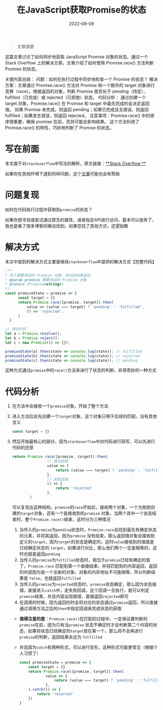 ﻿---
layout: doc
title: 在JavaScript获取Promise的状态
date: 2022-08-09
tags:
  - 编程
  - 学习
head:
  - - meta
    - name: keywords
      content: js javascript
editLink: false
lastUpdated: true

---


> 文章摘要

<!-- DESC SEP -->

这篇文章讨论了如何同步地获取 JavaScript Promise 对象的状态。通过一个 Stack Overflow 上的解决方案，文章介绍了如何使用
Promise.race() 方法判断 Promise 的状态。

关键内容总结：
问题：如何在执行过程中同步地检查一个 Promise 的状态？
解决方案：文章通过 Promise.race() 方法对 Promise 和一个额外的 target 对象进行竞赛（race）。根据返回的对象，判断 Promise 是否处于
pending（待定）、fulfilled（已完成）或 rejected（已拒绝）状态。
代码分析：
通过创建一个 target 对象，Promise.race() 在 Promise 和 target 中最先完成的会决定返回值。
如果 Promise 未完成，则返回 pending；如果已完成且无错误，则返回 fulfilled；如果发生错误，则返回 rejected。
注意事项：Promise.race() 中的顺序很重要，确保 promise 在前，否则可能会影响结果。
这个方法利用了 Promise.race() 的特性，巧妙地判断了 Promise 的状态。

<!-- DESC SEP -->

# 写在前面

本文属于对`stackoverflow`中写法的解析，原文链接：[**Stack Overflow
** ](https://stackoverflow.com/questions/30564053/how-can-i-synchronously-determine-a-javascript-promises-state)

如果你在其他环境下遇到同样问题，这个[文章](https://blog.csdn.net/Lee_01/article/details/124892590)可能也会有帮助

# 问题复现

如何在代码执行过程中获取到`promise`的状态？

如果你想寻找或尝试通过原生的属性，或者指定API进行访问，基本可以放弃了，我也是看了很多博客的确没找到，如果您找了其他方式，还望指教

# 解决方式

本文中提到的解决方式主要是继续`stackoverflow`中提供的解决方式【完整代码】

  ```js
  /**
 * 传入需要测试的 Promise 对象，将对应结果返回
 * @param promise 需要测试的 Promise 对象
 * @return {Promise<string>}
 */
const promiseState = promise => {
        const target = {}
        return Promise.race([promise, target]).then(
            value => (value === target) ? 'pending' : 'fulfilled',
            () => 'rejected',
        )
    }

// 测试代码
let a = Promise.resolve();
let b = Promise.reject();
let c = new Promise(() => {});

promiseState(a).then(state => console.log(state)); // fulfilled
promiseState(b).then(state => console.log(state)); // rejected
promiseState(c).then(state => console.log(state)); // pending
  ```

这种方式通过`promise`中的`race()`方法来进行了状态的判断，非常奇妙的一种方式

# 代码分析

1. 在方法中会接收一个`promise`对象，开始了整个方法

2. 进入方法后会先创建一个`target`对象，这个对象只用于后续的匹配，没有其他含义

   ```js
   const target = {}
   ```

3. 然后开始最核心的部分，因为`stackoverflow`中对代码进行简写，可以先进行代码的还原

   ```js
   return Promise.race([promise, target]).then(
                   // 成功回调
                   value => {
                       return (value === target) ? 'pending' : 'fulfilled'
                   },
                   // 失败回调
                   () => {
                       return 'rejected'
                   },
           )
   ```

   可以复现出这种结构，`promise`的`race`开始后，接收两个对象，一个为刚刚创建的`target`对象，还有一个是接收到的`promise`
   对象，当两个其中一个状态结束时，整个`Promise.race()`结束，这时分为三种情况

    1. 当传入的`promise`为`pending`状态时，`Promise.race`会找到最先有确定状态的元素，并将其返回，因为`promise`
       没有结束，那么返回值对象会接收到定义的`target`，因为`target`的状态是确定的，这时`value`接收到的值就是已经确定状态的
       `target`，如果进行对比，那么他们两个一定是相等的，这时也就是返回`pending`
    2. 当传入的`promise`为`fulfilled`状态时，相当于`promise`已经有确定的值了，`Promise.race`
       匹配到第一个直接结束，并将匹配到的内容返回，返回的内容因为是一个全新的对象，对象的内存地址不可能相等，所以判断结果是
       `false`，也就返回`fulfilled`
    3. 当传入的`promise`为`rejected`状态时，`promise`状态确定，那么因为状态报错，直接进入`catch`中，走失败回调，这个回调一旦执行，就可以判定
       `promsie`结束，并且内容出现报错，直接返回`rejected`即可
    4. 在调用的时候，因为返回的时会将对应的状态通过`promise`返回，所以直接通过调用方法之后的`then`中指定回调来完成状态的获取

    - **值得注意的是**：`Promise.race()`在匹配的过程中，一定保证要判断的`promise`在前，因为只有当`promise`
      状态不确定时才会判断第二个内容的状态，如果将状态已经确定的`target`放在第一个，那么将不会再进行`promise`的判断，返回结果永远为
      `fulfilled`

    - 并且因为`catch`有两种形式，可以进行变形，这种形式可能更常见（根据个人习惯了）

      ```js
      const promiseState = promise => {
          const target = {}
          return Promise.race([promise, target]).then(
                  value => {
                      return (value === target) ? 'pending' : 'fulfilled'
                  },
          ).catch(() => {
              return 'rejected'
          })
      }
      ```
